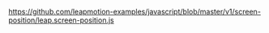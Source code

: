 https://github.com/leapmotion-examples/javascript/blob/master/v1/screen-position/leap.screen-position.js